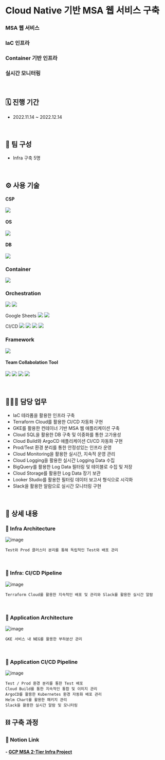 # Cloud Native 기반 MSA 웹 서비스 구축
### MSA 웹 서비스
### IaC 인프라
### Container 기반 인프라
### 실시간 모니터링

</br>

## 🗓️ 진행 기간
- 2022.11.14 ~ 2022.12.14

</br>

## 👥 팀 구성
- Infra 구축 5명

</br>

## ⚙️ 사용 기술
#### CSP
<img src="https://img.shields.io/badge/Google GCP-4285F4?style=for-the-badge&logo=Google Cloud&logoColor=white"> <!--gcp-->

#### OS
<img src="https://img.shields.io/badge/Google Container-Optimzed OS-4285F4?style=for-the-badge&logo=Google Cloud&logoColor=white"> <!--gcp-->

#### DB
<img src="https://img.shields.io/badge/mysql 5.7-4479A1?style=for-the-badge&logo=mysql&logoColor=white">  <!--mysql-->

### Container
<img src="https://img.shields.io/badge/Docker-2496ED?style=for-the-badge&logo=Docker&logoColor=white">  <!--Docker-->

### Orchestration
<img src="https://img.shields.io/badge/Kubernetes-326CE5?style=for-the-badge&logo=Kubernetes&logoColor=white">  <!--k8s-->
<img src="https://img.shields.io/badge/GCP GKE-4285F4?style=for-the-badge&logo=Google Cloud&logoColor=white"> <!--gcp gke-->

Google Sheets
<img src="https://img.shields.io/badge/Google Sheets-34A853?style=for-the-badge&logo=Google Sheets&logoColor=white"> <!--gcp-->
<img src="https://img.shields.io/badge/Looker Studio-276DC3?style=for-the-badge&logo=Looker&logoColor=white"> <!--Looker-->

CI/CD
<img src="https://img.shields.io/badge/Jenkins-D24939?style=for-the-badge&logo=Jenkins&logoColor=white">  <!--jenkins-->
<img src="https://img.shields.io/badge/ArgoCD-EF7B4D?style=for-the-badge&logo=Argo&logoColor=white">  <!--argocd-->
<img src="https://img.shields.io/badge/GCP Cloud Build-4285F4?style=for-the-badge&logo=Google Cloud&logoColor=white"> <!--gcp-->
<img src="https://img.shields.io/badge/Terraform Cloud-7B42BC?style=for-the-badge&logo=Terraform&logoColor=white">  <!--terraform cloud-->

### Framework
<img src="https://img.shields.io/badge/Spring-6DB33F?style=for-the-badge&logo=Spring&logoColor=white">  <!--spring-->

#### Team Collabolation Tool
<img src="https://img.shields.io/badge/Notion-000000?style=for-the-badge&logo=Notion&logoColor=white"> <!--Notion-->
<img src="https://img.shields.io/badge/Drawio-000000?style=for-the-badge&logo=Drawio&logoColor=white"> <!--Draw.io-->
<img src="https://img.shields.io/badge/Git-F05032?style=for-the-badge&logo=Git&logoColor=white"> <!--Git-->
<img src="https://img.shields.io/badge/Github-181717?style=for-the-badge&logo=Github&logoColor=white"> <!--Github-->

</br>

## 🙋🏻‍♂️ 담당 업무
- IaC 테라폼을 활용한 인프라 구축
- Terraform Cloud를 활용한 CI/CD 자동화 구현
- GKE를 활용한 컨테이너 기반 MSA 웹 애플리케이션 구축
- Cloud SQL을 활용한 DB 구축 및 이중화를 통한 고가용성
- Cloud Build와 ArgoCD 애플리케이션 CI/CD 자동화 구현
- Prod/Test 환경 분리를 통한 안정성있는 인프라 운영
- Cloud Monitoring을 활용한 실시간, 지속적 운영 관리
- Cloud Logging을 활용한 실시간 Logging Data 수집
- BigQuery를 활용한 Log Data 필터링 및 테이블로 수집 및 저장
- Cloud Storage를 활용한 Log Data 장기 보관
- Looker Studio를 활용한 필터링 데이터 보고서 형식으로 시각화
- Slack을 활용한 알람으로 실시간 모니터링 구현

</br>

## 📝 상세 내용 
### 📌 Infra Architecture
![image](https://user-images.githubusercontent.com/117608997/215613643-a70f292a-709f-4921-8c56-fd79fa123bcb.png)
```
Test와 Prod 클러스터 분리를 통해 독립적인 Test와 배포 관리
```

</br>

### 📌 Infra: CI/CD Pipeline
![image](https://user-images.githubusercontent.com/117608997/215613710-4a9fc5eb-f6f1-4798-8dcc-1abe2329eb7e.png)
```
Terraform Cloud를 활용한 지속적인 배포 및 관리와 Slack를 활용한 실시간 알람
```

</br>

### 📌 Application Architecture
![image](https://user-images.githubusercontent.com/117608997/215613800-392e892b-6460-41c0-9152-9e98d7ced08d.png)
```
GKE 서비스 내 NEG를 활용한 부하분산 관리
```

</br>

### 📌 Application CI/CD Pipeline
![image](https://user-images.githubusercontent.com/117608997/215613946-cdbd189d-b6bb-4744-b58b-9bd3092d3087.png)
```
Test / Prod 환경 분리를 통한 Test 배포 
Cloud Build를 통한 지속적인 통합 및 이미지 관리
ArgoCD를 활용한 Kubernetes 환경 자동화 배포 관리
Helm Chart를 활용한 패키지 관리
Slack을 활용한 실시간 알람 및 모니터링
```

## ⛓️ 구축 과정
### 🔗 Notion Link
#### - [GCP MSA 2-Tier Infra Project](https://glen-party-257.notion.site/GCP-MSA-2-Tier-Project-7e1542b3b8e44bd0b3583f87f86802af)

</br>
